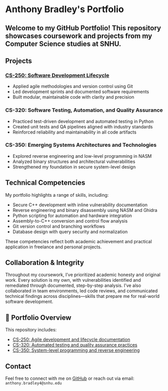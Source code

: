 # Anthony Bradley's Portfolio

Welcome to my GitHub Portfolio! This repository showcases coursework and projects from my Computer Science studies at SNHU.
---

## Projects

### [CS-250: Software Development Lifecycle](CS-250/)
- Applied agile methodologies and version control using Git
- Led development sprints and documented software requirements
- Built modular, maintainable code with clarity and precision

### CS-320: Software Testing, Automation, and Quality Assurance
- Practiced test-driven development and automated testing in Python
- Created unit tests and QA pipelines aligned with industry standards
- Reinforced reliability and maintainability in all code artifacts

### CS-350: Emerging Systems Architectures and Technologies
- Explored reverse engineering and low-level programming in NASM
- Analyzed binary structures and architectural vulnerabilities
- Strengthened my foundation in secure system-level design

## Technical Competencies

My portfolio highlights a range of skills, including:

- Secure C++ development with inline vulnerability documentation  
- Reverse engineering and binary disassembly using NASM and Ghidra  
- Python scripting for automation and hardware integration  
- Assembly-to-C++ conversion and control flow analysis  
- Git version control and branching workflows  
- Database design with query security and normalization  

These competencies reflect both academic achievement and practical application in freelance and personal projects.

## Collaboration & Integrity

Throughout my coursework, I’ve prioritized academic honesty and original work. Every solution is my own, with vulnerabilities identified and remediated through documented, step-by-step analysis. I’ve also collaborated in team environments, led code reviews, and communicated technical findings across disciplines—skills that prepare me for real-world software development.

## 🧩 Portfolio Overview

This repository includes:

- [CS-250: Agile development and lifecycle documentation](https://github.com/engiell/Portfolio/tree/main/CS-250)  
- [CS-320: Automated testing and quality assurance practices](https://github.com/engiell/Portfolio/tree/main/CS-320)  
- [CS-350: System-level programming and reverse engineering](https://github.com/engiell/Portfolio/tree/main/CS-350)  

## Contact

Feel free to connect with me on [GitHub](https://github.com/Engiell) or reach out via email: `anthony.bradley4@snhu.edu`
